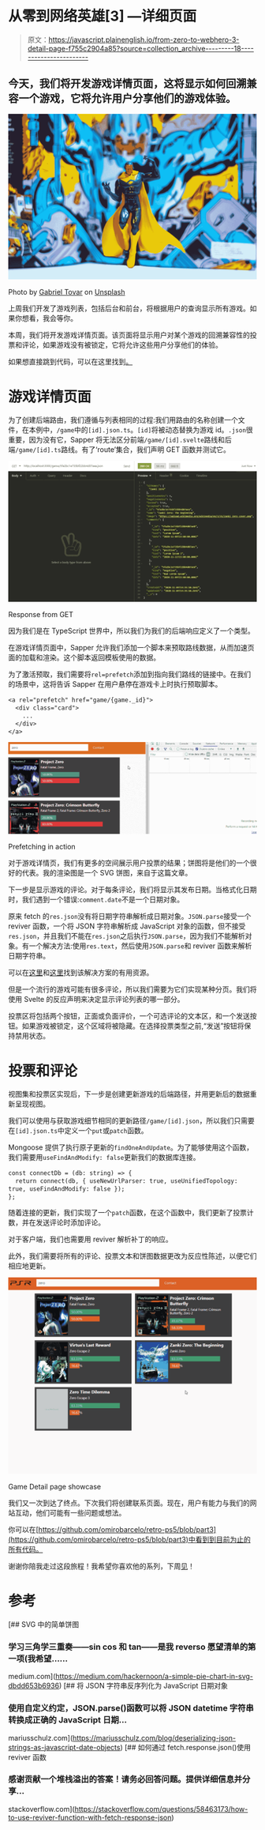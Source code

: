 # 从零到网络英雄[3] —详细页面

> 原文：<https://javascript.plainenglish.io/from-zero-to-webhero-3-detail-page-f755c2904a85?source=collection_archive---------18----------------------->

## 今天，我们将开发游戏详情页面，这将显示如何回溯兼容一个游戏，它将允许用户分享他们的游戏体验。

![](img/ae37082b0660b9b99ef317359cbe4749.png)

Photo by [Gabriel Tovar](https://unsplash.com/@gabrielrana?utm_source=medium&utm_medium=referral) on [Unsplash](https://unsplash.com?utm_source=medium&utm_medium=referral)

上周我们开发了游戏列表，包括后台和前台，将根据用户的查询显示所有游戏。如果你想看，我会等你。

本周，我们将开发游戏详情页面。该页面将显示用户对某个游戏的回溯兼容性的投票和评论，如果游戏没有被锁定，它将允许这些用户分享他们的体验。

如果想直接跳到代码，可以在这里找到[。](https://github.com/omirobarcelo/retro-ps5/blob/part3)

# 游戏详情页面

为了创建后端路由，我们遵循与列表相同的过程:我们用路由的名称创建一个文件，在本例中，`/game`中的`[id].json.ts`。`[id]`将被动态替换为游戏 id。`.json`很重要，因为没有它，Sapper 将无法区分前端`/game/[id].svelte`路线和后端`/game/[id].ts`路线。有了‘route’集合，我们声明 GET 函数并测试它。

![](img/821ca5d0f615ce29b6f1c930eb39637a.png)

Response from GET

因为我们是在 TypeScript 世界中，所以我们为我们的后端响应定义了一个类型。

在游戏详情页面中，Sapper 允许我们添加一个脚本来预取路线数据，从而加速页面的加载和渲染。这个脚本返回模板使用的数据。

为了激活预取，我们需要将`rel=prefetch`添加到指向我们路线的链接中。在我们的场景中，这将告诉 Sapper 在用户悬停在游戏卡上时执行预取脚本。

```
<a rel="prefetch" href="game/{game._id}">
  <div class="card">
    ...
  </div>
</a>
```

![](img/5dbdcf5cda655d8443e0a7ce768c7899.png)

Prefetching in action

对于游戏详情页，我们有更多的空间展示用户投票的结果；饼图将是他们的一个很好的代表。我的渲染图是一个 SVG 饼图，来自于这篇文章。

下一步是显示游戏的评论。对于每条评论，我们将显示其发布日期。当格式化日期时，我们遇到一个错误:`comment.date`不是一个日期对象。

原来 fetch 的`res.json`没有将日期字符串解析成日期对象。`JSON.parse`接受一个 reviver 函数，一个将 JSON 字符串解析成 JavaScript 对象的函数，但不接受`res.json`，并且我们不能在`res.json`之后执行`JSON.parse`，因为我们不能解析对象。有一个解决方法:使用`res.text`，然后使用`JSON.parse`和 reviver 函数来解析日期字符串。

可以在[这里](https://mariusschulz.com/blog/deserializing-json-strings-as-javascript-date-objects)和[这里](https://stackoverflow.com/questions/58463173/how-to-use-reviver-function-with-fetch-response-json)找到该解决方案的有用资源。

但是一个流行的游戏可能有很多评论，所以我们需要为它们实现某种分页。我们将使用 Svelte 的反应声明来决定显示评论列表的哪一部分。

投票区将包括两个按钮，正面或负面评价，一个可选评论的文本区，和一个发送按钮。如果游戏被锁定，这个区域将被隐藏。在选择投票类型之前,“发送”按钮将保持禁用状态。

# 投票和评论

视图集和投票区实现后，下一步是创建更新游戏的后端路径，并用更新后的数据重新呈现视图。

我们可以使用与获取游戏细节相同的更新路径`/game/[id].json`，所以我们只需要在`[id].json.ts`中定义一个`put`或`patch`函数。

Mongoose 提供了执行原子更新的`findOneAndUpdate`。为了能够使用这个函数，我们需要用`useFindAndModify: false`更新我们的数据库连接。

```
const connectDb = (db: string) => {
  return connect(db, { useNewUrlParser: true, useUnifiedTopology: true, useFindAndModify: false });
};
```

随着连接的更新，我们实现了一个`patch`函数，在这个函数中，我们更新了投票计数，并在发送评论时添加评论。

对于客户端，我们也需要用 reviver 解析补丁的响应。

此外，我们需要将所有的评论、投票文本和饼图数据更改为反应性陈述，以便它们相应地更新。

![](img/a515713aa2bd1c98abbcbd9b5bb348ff.png)

Game Detail page showcase

我们又一次到达了终点。下次我们将创建联系页面。现在，用户有能力与我们的网站互动，他们可能有一些问题或想法。

你可以在[https://github.com/omirobarcelo/retro-ps5/blob/part3](https://github.com/omirobarcelo/retro-ps5/blob/part3)中看到到目前为止的所有代码。

谢谢你陪我走过这段旅程！我希望你喜欢他的系列，下周[见](/lets-build-a-svelte-app-a4050db53e79)！

# 参考

[](https://medium.com/hackernoon/a-simple-pie-chart-in-svg-dbdd653b6936) [## SVG 中的简单饼图

### 学习三角学三重奏——sin cos 和 tan——是我 reverso 愿望清单的第一项(我希望……

medium.com](https://medium.com/hackernoon/a-simple-pie-chart-in-svg-dbdd653b6936) [](https://mariusschulz.com/blog/deserializing-json-strings-as-javascript-date-objects) [## 将 JSON 字符串反序列化为 JavaScript 日期对象

### 使用自定义约定，JSON.parse()函数可以将 JSON datetime 字符串转换成正确的 JavaScript 日期…

mariusschulz.com](https://mariusschulz.com/blog/deserializing-json-strings-as-javascript-date-objects) [](https://stackoverflow.com/questions/58463173/how-to-use-reviver-function-with-fetch-response-json) [## 如何通过 fetch.response.json()使用 reviver 函数

### 感谢贡献一个堆栈溢出的答案！请务必回答问题。提供详细信息并分享…

stackoverflow.com](https://stackoverflow.com/questions/58463173/how-to-use-reviver-function-with-fetch-response-json)